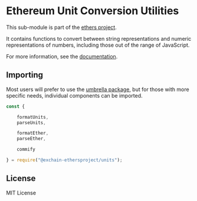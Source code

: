 Ethereum Unit Conversion Utilities
==================================

This sub-module is part of the [ethers project](https://github.com/ethers-io/ethers.js).

It contains functions to convert between string representations and numeric
representations of numbers, including those out of the range of JavaScript.

For more information, see the [documentation](https://docs.ethers.io/v5/api/utils/display-logic/).


Importing
---------

Most users will prefer to use the [umbrella package](https://www.npmjs.com/package/ethers),
but for those with more specific needs, individual components can be imported.

```javascript
const {

    formatUnits,
    parseUnits,

    formatEther,
    parseEther,

    commify

} = require("@exchain-ethersproject/units");
```


License
-------

MIT License
